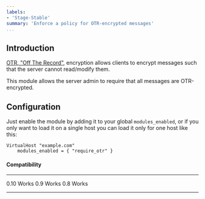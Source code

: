 ```yaml
---
labels:
- 'Stage-Stable'
summary: 'Enforce a policy for OTR-encrypted messages'
...
```


Introduction
------------

[OTR, "Off The Record"](https://otr.cypherpunks.ca/), encryption allows
clients to encrypt messages such that the server cannot read/modify
them.

This module allows the server admin to require that all messages are
OTR-encrypted.

Configuration
-------------

Just enable the module by adding it to your global `modules_enabled`, or
if you only want to load it on a single host you can load it only for
one host like this:

    VirtualHost "example.com"
        modules_enabled = { "require_otr" }

#### Compatibility

  ------ -------
  0.10   Works
  0.9    Works
  0.8    Works
  ------ -------

